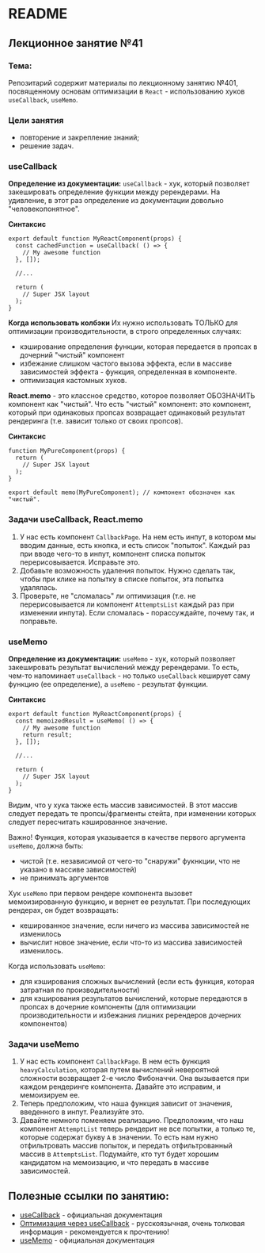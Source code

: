 # README

## Лекционное занятие №41

### Тема:

Репозитарий содержит материалы по лекционному занятию №401, посвященному основам оптимизации в `React` - использованию хуков `useCallback`, `useMemo`.

### Цели занятия
- повторение и закрепление знаний;
- решение задач.

### useCallback
**Определение из документации:** `useCallback` - хук, который позволяет закешировать определение функции между ререндерами.
На удивление, в этот раз определение из документации довольно "человекопонятное".

**Синтаксис**
```
export default function MyReactComponent(props) {
  const cachedFunction = useCallback( () => {
    // My awesome function
  }, []);

  //...

  return (
    // Super JSX layout
  );
}
```

**Когда использовать колбэки**
Их нужно использовать ТОЛЬКО для оптимизации производительности, в строго определенных случаях:
 - кэширование определения функции, которая передается в пропсах в дочерний "чистый" компонент
 - избежание слишком частого вызова эффекта, если в массиве зависимостей эффекта - функция, определенная в компоненте.
 - оптимизация кастомных хуков.

**React.memo** - это классное средство, которое позволяет ОБОЗНАЧИТЬ компонент как "чистый". Что есть "чистый" компонент: это компонент, который при одинаковых пропсах возвращает одинаковый результат рендеринга (т.е. зависит только от своих пропсов).

**Синтаксис**
```
function MyPureComponent(props) {
  return (
    // Super JSX layout
  );
}

export default memo(MyPureComponent); // компонент обозначен как "чистый".
```

### Задачи useCallback, React.memo
1. У нас есть компонент `CallbackPage`. На нем есть инпут, в котором мы вводим данные, есть кнопка, и есть список "попыток". Каждый раз при вводе чего-то в инпут, компонент списка попыток перерисовывается. Исправьте это.
2. Добавьте возможность удаления попыток. Нужно сделать так, чтобы при клике на попытку в списке попыток, эта попытка удалялась.
3. Проверьте, не "сломалась" ли оптимизация (т.е. не перерисовывается ли компонент `AttemptsList` каждый раз при изменении инпута). Если сломалась - порассуждайте, почему так, и поправьте.

### useMemo
**Определение из документации:** `useMemo` - хук, который позволяет закешировать результат вычислений между ререндерами. То есть, чем-то напоминает `useCallback` - но только `useCallback` кеширует саму функцию (ее определение), а `useMemo` - результат функции.

**Синтаксис**
```
export default function MyReactComponent(props) {
  const memoizedResult = useMemo( () => {
    // My awesome function
    return result;
  }, []);

  //...

  return (
    // Super JSX layout
  );
}
```
Видим, что у хука также есть массив зависимостей. В этот массив следует передать те пропсы/фрагменты стейта, при изменении которых следует пересчитать кэшированное значение.

Важно! Функция, которая указывается в качестве первого аргумента `useMemo`, должна быть:
 - чистой (т.е. независимой от чего-то "снаружи" фукнкции, что не указано в массиве зависимостей)
 - не принимать аргументов

Хук `useMemo` при первом рендере компонента вызовет мемоизированную функцию, и вернет ее результат. При последующих рендерах, он будет возвращать:
 - кешированное значение, если ничего из массива зависимостей не изменилось
 - вычислит новое значение, если что-то из массива зависимостей изменилось.

Когда использовать `useMemo`:
 - для кэширования сложных вычислений (если есть функция, которая затратная по производительности)
 - для кэширования результатов вычислений, которые передаются в пропсах в дочерние компоненты (для оптимизации производительности и избежания лишних ререндеров дочерних компонентов)

### Задачи useMemo
1. У нас есть компонент `CallbackPage`. В нем есть функция `heavyCalculation`, которая путем вычислений невероятной сложности возвращает 2-е число Фибоначчи. Она вызывается при каждом рендеринге компонента. Давайте это исправим, и мемоизируем ее.
2. Теперь предположим, что наша функция зависит от значения, введенного в инпут. Реализуйте это.
3. Давайте немного поменяем реализацию. Предположим, что наш компонент `AttemptList` теперь рендерит не все попытки, а только те, которые содержат букву `A` в значении. То есть нам нужно отфильтровать массив попыток, и передать отфильтрованный массив в `AttemptsList`. Подумайте, кто тут будет хорошим кандидатом на мемоизацию, и что передать в массиве зависимостей.

## Полезные ссылки по занятию:
 - [useCallback](https://react.dev/reference/react/useCallback#) - официальная документация
 - [Оптимизация через useCallback](https://habr.com/ru/articles/590577/) - русскоязычная, очень толковая информация - рекомендуется к прочтению!
 - [useMemo](https://react.dev/reference/react/useMemo) - официальная документация